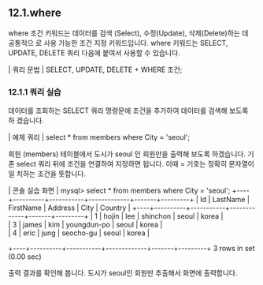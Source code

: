 ## 12.1.where 
where 조건 키워드는 데이터를 검색 (Select), 수정(Update), 삭제(Delete)하는 데 공통적으 로 사용 가능한 조건 지정 키워드입니다. 
where 키워드는 SELECT, UPDATE, DELETE 쿼리 다음에 붙여서 사용할 수 있습니다. 

| 쿼리 문법 | 
SELECT, UPDATE, DELETE + WHERE 조건; 

### 12.1.1 쿼리 실습 
데이터를 조회하는 SELECT 쿼리 명령문에 조건을 추가하여 데이터를 검색해 보도록 하 겠습니다. 

| 예제 쿼리 | 
select * from members where City = 'seoul'; 

회원 (members) 테이블에서 도시가 seoul 인 회원만을 출력해 보도록 하겠습니다. 기존 
select 쿼리 뒤에 조건을 연결하여 지정하면 됩니다. 이때 = 기호는 정확히 문자열이 일 
치하는 조건을 뜻합니다. 

| 콘솔 실습 화면 | 
mysql> select * from members where City = 'seoul'; +----+----------+-----------+-------------+-------+---------+ | Id | LastName | FirstName | Address    | City | Country | +----+----------+-----------+-------------+-------+---------+ 
| 1 | hojin  | lee  | shinchon   | seoul | korea    |  
| 3 | james  | kim  | youngdun-po | seoul | korea    |  
| 4 | eric  | jung  | seocho-gu  | seoul | korea   |  

+----+----------+-----------+-------------+-------+---------+ 3 rows in set (0.00 sec) 

출력 결과를 확인해 봅니다. 도시가 seoul인 회원만 추출해서 화면에 출력합니다. 